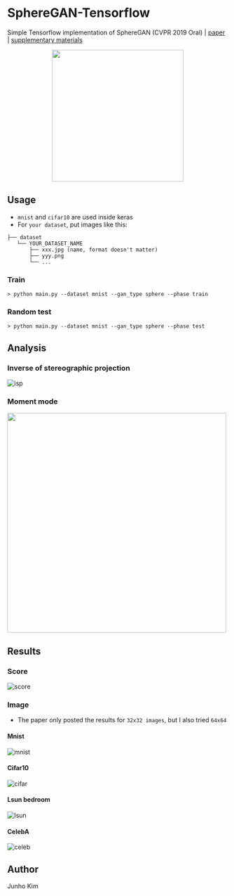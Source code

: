 # SphereGAN-Tensorflow
Simple Tensorflow implementation of SphereGAN (CVPR 2019 Oral) | [paper](http://cau.ac.kr/~jskwon/paper/SphereGAN_CVPR2019.pdf) | [supplementary materials](http://cau.ac.kr/~jskwon/paper/SphereGAN_CVPR2019_SUPP.pdf)

<div align="center">
  <img src="./assets/architecture.png" height = '300px'>
</div>

## Usage
* `mnist` and `cifar10` are used inside keras
* For `your dataset`, put images like this:
```
├── dataset
   └── YOUR_DATASET_NAME
       ├── xxx.jpg (name, format doesn't matter)
       ├── yyy.png
       └── ...
```

### Train
```
> python main.py --dataset mnist --gan_type sphere --phase train
```

### Random test
```
> python main.py --dataset mnist --gan_type sphere --phase test
```

## Analysis
###  Inverse of stereographic projection
![isp](./assets/isp_alg.png)

### Moment mode
<img src="./assets/moment.png" height = '500px'>

## Results
### Score
![score](./assets/result.png)

### Image
* The paper only posted the results for `32x32 images`, but I also tried `64x64`
#### Mnist
![mnist](./assets/mnist_64.png)

#### Cifar10
![cifar](./assets/cifar10_64.png)

#### Lsun bedroom
![lsun](./assets/lsun_64.png)

#### CelebA
![celeb](./assets/celebA_64.png)

## Author
Junho Kim
